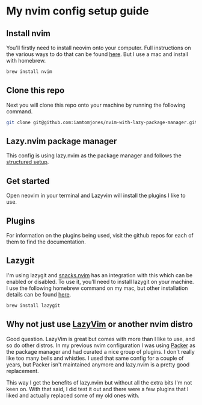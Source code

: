 # My nvim config setup guide

## Install nvim

You'll firstly need to install neovim onto your computer. Full instructions on the various ways to do that can be found [here](https://github.com/neovim/neovim/blob/master/INSTALL.md). But I use a mac and install with homebrew.

```bash
brew install nvim
```

## Clone this repo

Next you will clone this repo onto your machine by running the following command.

```bash
git clone git@github.com:iamtomjones/nvim-with-lazy-package-manager.git ~/.config/nvim/
```

## Lazy.nvim package manager

This config is using lazy.nvim as the package manager and follows the [structured setup](https://lazy.folke.io/installation).

## Get started

Open neovim in your terminal and Lazyvim will install the plugins I like to use.

## Plugins

For information on the plugins being used, visit the github repos for each of them to find the documentation.

## Lazygit

I'm using lazygit and [snacks.nvim](https://github.com/folke/snacks.nvim) has an integration with this which can be enabled or disabled. To use it, you'll need to install lazygit on your machine. I use the following homebrew command on my mac, but other installation details can be found [here](https://github.com/jesseduffield/lazygit).

```bash
brew install lazygit
```

## Why not just use [LazyVim](https://www.lazyvim.org/) or another nvim distro

Good question. LazyVim is great but comes with more than I like to use, and so do other distros. In my previous nvim configuration I was using [Packer](https://github.com/wbthomason/packer.nvim) as the package manager and had curated a nice group of plugins. I don't really like too many bells and whistles. I used that same config for a couple of years, but Packer isn't maintained anymore and lazy.nvim is a pretty good replacement.

This way I get the benefits of lazy.nvim but without all the extra bits I'm not keen on. With that said, I did test it out and there were a few plugins that I liked and actually replaced some of my old ones with.
